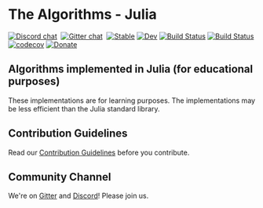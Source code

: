 # The Algorithms - Julia

[![Discord chat](https://img.shields.io/discord/808045925556682782.svg?logo=discord&colorB=7289DA&style=flat-square)](https://discord.gg/c7MnfGFGa6)&nbsp;
[![Gitter chat](https://img.shields.io/badge/Chat-Gitter-ff69b4.svg?label=Chat&logo=gitter&style=flat-square)](https://gitter.im/TheAlgorithms)&nbsp;
[![Stable](https://img.shields.io/badge/docs-stable-blue.svg)](https://TheAlgorithms.github.io/Julia/stable)
[![Dev](https://img.shields.io/badge/docs-dev-blue.svg)](https://TheAlgorithms.github.io/Julia/dev)
[![Build Status](https://github.com/GervinFung/Julia/workflows/CI/badge.svg)](https://github.com/GervinFung/Julia/actions)
[![Build Status](https://github.com/GervinFung/Julia/workflows/ContInt/badge.svg)](https://github.com/GervinFung/Julia/actions)
[![codecov](https://codecov.io/gh/GervinFung/Julia/branch/scc/graph/badge.svg)](https://codecov.io/gh/GervinFung/Julia)
[![Donate](https://liberapay.com/assets/widgets/donate.svg)](https://liberapay.com/TheAlgorithms/donate)

## Algorithms implemented in Julia (for educational purposes)

These implementations are for learning purposes. The implementations may be less efficient than the Julia standard library.

## Contribution Guidelines

Read our [Contribution Guidelines](https://github.com/TheAlgorithms/Julia/blob/main/CONTRIBUTING.md) before you contribute.

## Community Channel

We're on [Gitter](https://gitter.im/TheAlgorithms) and [Discord](https://discord.gg/c7MnfGFGa6)! Please join us.
